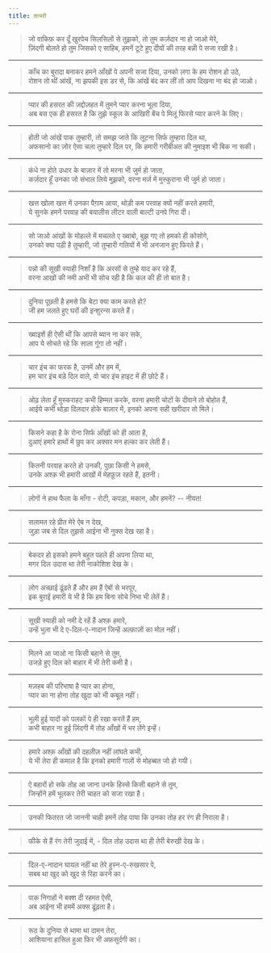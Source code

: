 ```yaml
---
title: शायरी
---
```

> जो वाकिफ़ कर दूँ खुरपेच सिलसिलों से तुझको, तो तुम कर्ज़दार ना हो जाओ मेरे, <br/>
> ज़िंदगी बोलते हो तुम जिसको ए साहिब, हमनें टूटे हुए दीयों की तरह बन्नी पे सजा रखी है। 
<hr/>

> काँच का बुरादा बनाकर हमने आँखों पे अपनी सजा दिया, उनको लगा के हम रोशन हो उठे, <br/>
> रोशन तो थीं आंखें, ना झपकी इस डर से, कि आंखें बंद कर लीं तो आप दिखना ना बंद हो जाओ।
<hr/>

> प्यार की हसरत की ज़द्दोज़हत में तुमने प्यार करना भूला दिया, <br/>
> अब बस एक ही हसरत है कि तुझे स्कूल के आखिरी बेंच पे मिलूं फिरसे प्यार करने के लिए।
<hr/>

> होती जो आंखें पाक तुम्हारी, तो समझ जाते कि लूटना सिर्फ तुम्हारा दिल था, <br/>
> अफसानो का ज़ोर ऐसा चला तुम्हारे दिल पर, कि हमारी गरीबीअत की नुमाइश भी बिक ना सकी। 
<hr/>

> कंधे ना होते उधार के बाज़ार में तो मरना भी जुर्म हो जाता, <br/>
> कर्ज़दार हूँ उनका जो संभाल लिये मुझको, वरना मर्ज़ में मुस्कुराना भी जुर्म हो जाता। 
<hr/>

> खत्त खोला खत्त में उनका पैग़ाम आया, थोड़ी कम परवाह क्यों नहीं करते हमारी, <br/>
> ये सुनके हमनें परवाह की बयालीस लीटर वाली बाल्टी उनपे गिरा दी। 
<hr/>

> सो जाओ आंखों के मोहल्ले में मचलते ए ख्वाबो, बुझ गए तो हमको ही कोसोगे, <br/>
> उनको क्या पड़ी है तुम्हारी, जो तुम्हारी गलियों में भी अनजान हुए फिरते हैं। 
<hr/>

> पन्नो की सूखी स्याही निशाँ है कि अरसों से तुम्हे याद कर रहे हैं, <br/>
> वरना आखों की नमी अभी भी सोच रही है कि कल की ही तो बात है। 
<hr/>

> दुनिया पूछती है हमसे कि बेटा क्या काम करते हो? <br/>
> जी हम जलते हुए घरों की इन्शुरन्स करते हैं। 
<hr/>

> ख्वाइशें ही ऐसी थीं कि आपसे ब्यान ना कर सके, <br/>
> आप ये सोचते रहे कि साला गूंगा तो नहीं। 
<hr/>

> चार इंच का फरक है, उनमें और हम में, <br/>
> हम चार इंच बड़े दिल वाले, वो चार इंच हाइट में ही छोटे हैं।
<hr/>

> ओढ़ लेता हूँ मुस्कराहट कभी हिम्मत करके, वरना हमारी चोटों के दीवाने तो बोहोत हैं, <br/>
> आईये कभी थोड़ा दिलदार होके बाज़ार में, इनको अपना सही खरीदार तो मिले। 
<hr/>

> किसने कहा है के रोना सिर्फ आँखों को ही आता है, <br/>
> दुआएं हमारे हाथों में छुप कर अक्सर मन हल्का कर लेती हैं।
<hr/>

> कितनी परवाह करते हो उनकी, पुछा किसी ने हमसे, <br/>
> उनके अश्क़ भी हमारी आखों में मेहफ़ूज़ रहते हैं, इतनी। 
<hr/>

> लोगों ने हाथ फैला के माँगा - रोटी, कपड़ा, मकान, और हमनें? -- नीयत! 
<hr/>

> सलामत रहे प्रीत मेरे ऐब न देख, <br/>
> जुड़ा जब से दिल तुझसे आईना भी नुक्स देख रहा है।
<hr/>

> बेकदर हो इसको हमने बहुत पहले ही अपना लिया था, <br/>
> मगर दिल उदास था तेरी नाकोशिश देख के। 
<hr/>

> लोग अच्छाई ढूंढते हैं और हम हैं ऐबों से भरपूर, <br/>
> इक बुराई हमारी ये भी है कि हम बिना सोचे निभा भी लेतें हैं।
<hr/>

> सूखी स्याही को नमी दे रहें हैं अश्क़ हमारे, <br/>
> उन्हें भुला भी दे ए-दिल-ए-नादान जिन्हें अल्फ़ाज़ों का मोल नहीं।
<hr/>

> मिलने आ जाओ ना किसी बहाने से तुम, <br/>
> उजड़े हुए दिल को बाहार में भी तेरी कमी है। 
<hr/>

> मज़हब की परिभाषा है प्यार का होना, <br/>
> प्यार का ना होना तोह खुदा को भी कबूल नहीं। 
<hr/>

> भूली हुई यादों को पलकों पे ही रखा करतें हैं हम, <br/>
> कभी बाहार ना हुई ज़िंदगी में तोह आँखों में भर लेंगे इन्हें।
<hr/>

>  हमारे अश्क़ आँखों की दहलीज़ नहीं लांघते कभी, <br/>
> ये भी तेरा ही कमाल है कि इनको हमारी गालों से मोहब्बत जो हो गयी। 
<hr/>

> ऐ बहारों हो सके तोह आ जाना उनके हिस्से किसी बहाने से तुम, <br/>
> जिन्होंने हमें भूलकर तेरी चाहत को सजा रखा है।
<hr/>

> उनकी फितरत जो जाननी चाही हमनें तोह पाया कि उनका तोह हर रंग ही निराला है। 
<hr/>

> फीके से हैं रंग तेरी जुदाई में, - दिल तोह उदास था ही तेरी बेरुखी देख के। 
<hr/>

> दिल-ए-नादान घायल नहीं था तेरे हुस्न-ए-रुखसार पे, <br/>
> सबब था खुद को खुद से रिहा करने का।
<hr/>

> पाक निगाहों ने बक्श दी रहमत ऐसी, <br/>
> अब आईना भी हममें अक्स ढूंढ़ता है। 
<hr/>

> रूठ के दुनिया से थामा था दामन तेरा, <br/>
> आशियाना हासिल हुआ फिर भी अफ़सुर्दगी का।





